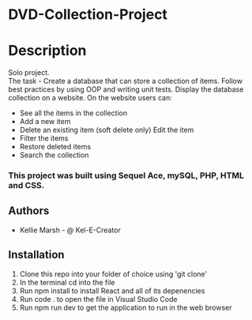 # DVD-Collection-Project

# Description 
Solo project.  
The task - Create a database that can store a collection of items.  Follow best practices by using OOP and writing unit tests.  Display the database collection on a website. 
On the website users can:

* See all the items in the collection
* Add a new item
* Delete an existing item (soft delete only) Edit the item
* Filter the items
* Restore deleted items
* Search the collection
  
### This project was built using Sequel Ace, mySQL, PHP, HTML and CSS. 

## Authors
* Kellie Marsh - @ Kel-E-Creator

## Installation
1. Clone this repo into your folder of choice using 'git clone'
2. In the terminal cd into the file
3. Run npm install to install React and all of its depenencies
4. Run code . to open the file in Visual Studio Code
5. Run npm run dev to get the application to run in the web browser

